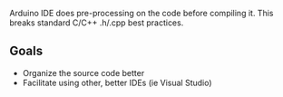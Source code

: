 Arduino IDE does pre-processing on the code before compiling it.
This breaks standard C/C++ .h/.cpp best practices.

## Goals
- Organize the source code better
- Facilitate using other, better IDEs (ie Visual Studio)
